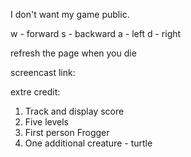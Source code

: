 I don't want my game public.

w - forward
s - backward
a - left
d - right

refresh the page when you die

screencast link:

extre credit:

1. Track and display score
2. Five levels
3. First person Frogger
4. One additional creature - turtle
